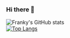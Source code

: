 ### Hi there 👋
![Franky's GitHub stats](https://github-readme-stats.vercel.app/api?username=Franky-Lim24&show_icons=true&theme=dracula)  
[![Top Langs](https://github-readme-stats.vercel.app/api/top-langs/?username=Franky-Lim24&theme=dracula)](https://github.com/Franky-Lim24/github-readme-stats)


<!--
**Franky-Lim24/Franky-Lim24** is a ✨ _special_ ✨ repository because its `README.md` (this file) appears on your GitHub profile.

Here are some ideas to get you started:

- 🔭 I’m currently working on ...
- 🌱 I’m currently learning ...
- 👯 I’m looking to collaborate on ...
- 🤔 I’m looking for help with ...
- 💬 Ask me about ...
- 📫 How to reach me: ...
- 😄 Pronouns: ...
- ⚡ Fun fact: ...
-->
